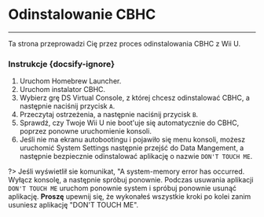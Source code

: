 # Odinstalowanie CBHC
---
Ta strona przeprowadzi Cię przez proces odinstalowania CBHC z Wii U.

### Instrukcje {docsify-ignore}

1. Uruchom Homebrew Launcher.
1. Uruchom instalator CBHC.
1. Wybierz grę DS Virtual Console, z której chcesz odinstalować CBHC, a następnie naciśnij przycisk `A`.
1. Przeczytaj ostrzeżenia, a następnie naciśnij przycisk `B`.
1. Sprawdź, czy Twoje Wii U nie boot'uje się automatycznie do CBHC, poprzez ponowne uruchomienie konsoli.
1. Jeśli nie ma ekranu autobootingu i pojawiło się menu konsoli, możesz uruchomić System Settings następnie przejść do Data Mangement, a następnie bezpiecznie odinstalować aplikację o nazwie `DON'T TOUCH ME`.

?> Jeśli wyświetlił sie komunikat, "A system-memory error has occurred. Wyłącz konsolę, a następnie spróbuj ponownie. Podczas usuwania aplikacji `DON'T TOUCH ME` uruchom ponownie system i spróbuj ponownie usunąć aplikację. **Proszę** upewnij się, że wykonałeś wszystkie kroki po kolei zanim usuniesz aplikację "DON'T TOUCH ME".